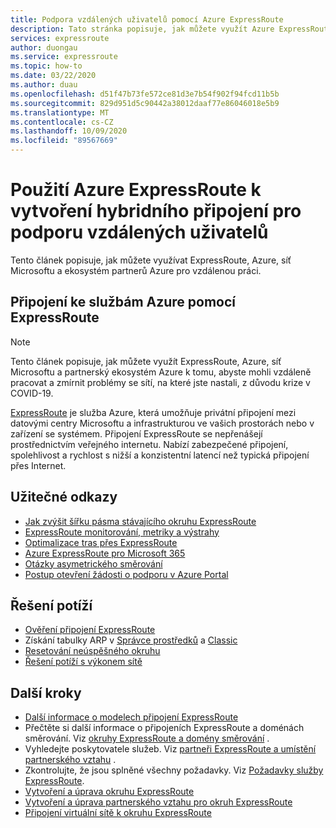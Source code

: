 ```yaml
---
title: Podpora vzdálených uživatelů pomocí Azure ExpressRoute
description: Tato stránka popisuje, jak můžete využít Azure ExpressRoute k vzdálené práci z důvodu COVID-19 PANDEMIC.
services: expressroute
author: duongau
ms.service: expressroute
ms.topic: how-to
ms.date: 03/22/2020
ms.author: duau
ms.openlocfilehash: d51f47b73fe572ce81d3e7b54f902f94fcd11b5b
ms.sourcegitcommit: 829d951d5c90442a38012daaf77e86046018e5b9
ms.translationtype: MT
ms.contentlocale: cs-CZ
ms.lasthandoff: 10/09/2020
ms.locfileid: "89567669"
---
```

# <a name="using-azure-expressroute-to-create-hybrid-connectivity-to-support-remote-users"></a>Použití Azure ExpressRoute k vytvoření hybridního připojení pro podporu vzdálených uživatelů

Tento článek popisuje, jak můžete využívat ExpressRoute, Azure, síť Microsoftu a ekosystém partnerů Azure pro vzdálenou práci.

## <a name="connecting-to-azure-services-with-expressroute"></a>Připojení ke službám Azure pomocí ExpressRoute

>[!NOTE]
>Tento článek popisuje, jak můžete využít ExpressRoute, Azure, síť Microsoftu a partnerský ekosystém Azure k tomu, abyste mohli vzdáleně pracovat a zmírnit problémy se sítí, na které jste nastali, z důvodu krize v COVID-19.
>

[ExpressRoute](expressroute-introduction.md) je služba Azure, která umožňuje privátní připojení mezi datovými centry Microsoftu a infrastrukturou ve vašich prostorách nebo v zařízení se systémem. Připojení ExpressRoute se nepřenášejí prostřednictvím veřejného internetu. Nabízí zabezpečené připojení, spolehlivost a rychlost s nižší a konzistentní latencí než typická připojení přes Internet.

## <a name="useful-links"></a>Užitečné odkazy

* [Jak zvýšit šířku pásma stávajícího okruhu ExpressRoute](expressroute-howto-circuit-portal-resource-manager.md#modify)
* [ExpressRoute monitorování, metriky a výstrahy](expressroute-monitoring-metrics-alerts.md#expressroute-gateway-connections-in-bitsseconds)
* [Optimalizace tras přes ExpressRoute](expressroute-optimize-routing.md)
* [Azure ExpressRoute pro Microsoft 365](/microsoft-365/enterprise/azure-expressroute)
* [Otázky asymetrického směrování](expressroute-asymmetric-routing.md)
* [Postup otevření žádosti o podporu v Azure Portal](https://portal.azure.com/#blade/Microsoft_Azure_Support/HelpAndSupportBlade/overview)

## <a name="troubleshoot"></a>Řešení potíží

* [Ověření připojení ExpressRoute](expressroute-troubleshooting-expressroute-overview.md)
* Získání tabulky ARP v [Správce prostředků](expressroute-troubleshooting-arp-resource-manager.md) a [Classic](expressroute-troubleshooting-arp-classic.md)
* [Resetování neúspěšného okruhu](reset-circuit.md)
* [Řešení potíží s výkonem sítě](expressroute-troubleshooting-network-performance.md)

## <a name="next-steps"></a>Další kroky

* [Další informace o modelech připojení ExpressRoute](expressroute-connectivity-models.md)
* Přečtěte si další informace o připojeních ExpressRoute a doménách směrování. Viz [okruhy ExpressRoute a domény směrování](expressroute-circuit-peerings.md) .
* Vyhledejte poskytovatele služeb. Viz [partneři ExpressRoute a umístění partnerského vztahu](expressroute-locations.md) .
* Zkontrolujte, že jsou splněné všechny požadavky. Viz [Požadavky služby ExpressRoute](expressroute-prerequisites.md).
* [Vytvoření a úprava okruhu ExpressRoute](expressroute-howto-circuit-portal-resource-manager.md)
* [Vytvoření a úprava partnerského vztahu pro okruh ExpressRoute](expressroute-howto-routing-portal-resource-manager.md)
* [Připojení virtuální sítě k okruhu ExpressRoute](expressroute-howto-linkvnet-portal-resource-manager.md)
